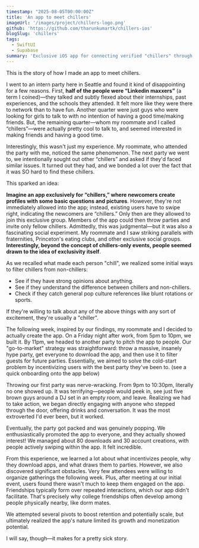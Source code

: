 ```yaml
---
timestamp: "2025-08-05T00:00:00Z"
title: 'An app to meet chillers'
imageUrl: '/images/project/chillers-logo.png'
github: 'https://github.com/tharunkumartk/chillers-ios'
blogSlug: 'chillers'
tags:
  - SwiftUI
  - Supabase
summary: 'Exclusive iOS app for connecting verified "chillers" through curated parties and community-driven filtering, actually launched with great initial traction.'
---
```

This is the story of how I made an app to meet chillers.

I went to an intern party here in Seattle and found it kind of disappointing for a few reasons. First, **half of the people were “Linkedin maxxers”** (a term I coined)—they talked and subtly flexed about their internships, past experiences, and the schools they attended. It felt more like they were there to network than to have fun. Another quarter  were just guys who were looking for girls to talk to with no intention of having a good time/making friends. But, the remaining quarter—whom my roommate and I called “chillers”—were actually pretty cool to talk to, and seemed interested in making friends and having a good time.

Interestingly, this wasn't just my experience. My roommate, who attended the party with me, noticed the same phenomenon. The next party we went to, we intentionally sought out other “chillers” and asked if they'd faced similar issues. It turned out they had, and we bonded a lot over the fact that it was SO hard to find these chillers.

This sparked an idea:

**Imagine an app exclusively for “chillers,” where newcomers create profiles with some basic questions and pictures**. However, they're not immediately allowed into the app; instead, existing users have to swipe right, indicating the newcomers are “chillers.” Only then are they allowed to join this exclusive group. Members of the app could then throw parties and invite only fellow chillers. Admittedly, this was judgmental—but it was also a fascinating social experiment. My roommate and I saw striking parallels with fraternities, Princeton's eating clubs, and other exclusive social groups. **Interestingly, beyond the concept of chillers-only events, people seemed drawn to the idea of exclusivity itself**.

As we recalled what made each person "chill", we realized some initial ways to filter chillers from non-chillers:

* See if they have strong opinions about anything.
* See if they understand the difference between chillers and non-chillers.
* Check if they catch general pop culture references like blunt rotations or sports.

If they're willing to talk about any of the above things with any sort of excitement, they're usually a "chiller". 

The following week, inspired by our findings, my roommate and I decided to actually create the app. On a Friday night after work, from 5pm to 10pm, we built it. By 11pm, we headed to another party to pitch the app to people. Our "go-to-market" strategy was straightforward: throw a massive, insanely hype party, get everyone to download the app, and then use it to filter guests for future parties. Essentially, we aimed to solve the cold-start problem by incentivizing users with the best party they've been to. (see a quick onboarding onto the app below)

Throwing our first party was nerve-wracking. From 9pm to 10:30pm, literally no one showed up. It was terrifying—people would peek in, see just five brown guys around a DJ set in an empty room, and leave. Realizing we had to take action, we began directly engaging with anyone who stepped through the door, offering drinks and conversation. It was the most extroverted I'd ever been, but it worked.

Eventually, the party got packed and was genuinely popping. We enthusiastically promoted the app to everyone, and they actually showed interest! We managed about 80 downloads and 30 account creations, with people actively swiping within the app. It felt incredible.

From this experience, we learned a lot about what incentivizes people, why they download apps, and what draws them to parties. However, we also discovered significant obstacles. Very few attendees were willing to organize gatherings the following week. Plus, after meeting at our initial event, users found there wasn't much to keep them engaged on the app. Friendships typically form over repeated interactions, which our app didn't facilitate. That's precisely why college friendships often develop among people physically nearby, like dorm mates.

We attempted several pivots to boost retention and potentially scale, but ultimately realized the app's nature limited its growth and monetization potential.

I will say, though—it makes for a pretty sick story.
